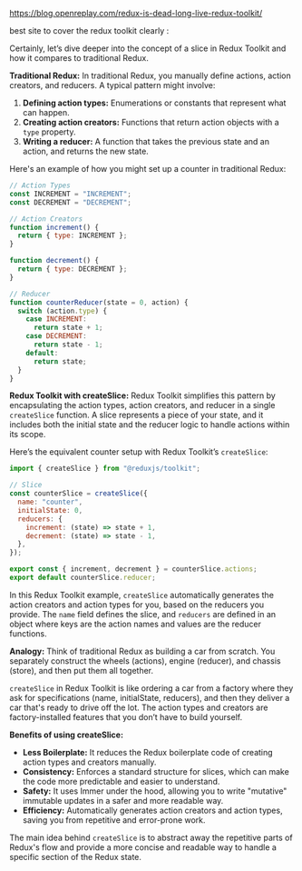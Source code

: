 https://blog.openreplay.com/redux-is-dead-long-live-redux-toolkit/

best site to cover the redux toolkit clearly :

Certainly, let’s dive deeper into the concept of a slice in Redux Toolkit and how it compares to traditional Redux.

**Traditional Redux:**
In traditional Redux, you manually define actions, action creators, and reducers. A typical pattern might involve:

1. **Defining action types:** Enumerations or constants that represent what can happen.
2. **Creating action creators:** Functions that return action objects with a `type` property.
3. **Writing a reducer:** A function that takes the previous state and an action, and returns the new state.

Here's an example of how you might set up a counter in traditional Redux:

```javascript
// Action Types
const INCREMENT = "INCREMENT";
const DECREMENT = "DECREMENT";

// Action Creators
function increment() {
  return { type: INCREMENT };
}

function decrement() {
  return { type: DECREMENT };
}

// Reducer
function counterReducer(state = 0, action) {
  switch (action.type) {
    case INCREMENT:
      return state + 1;
    case DECREMENT:
      return state - 1;
    default:
      return state;
  }
}
```

**Redux Toolkit with createSlice:**
Redux Toolkit simplifies this pattern by encapsulating the action types, action creators, and reducer in a single `createSlice` function. A slice represents a piece of your state, and it includes both the initial state and the reducer logic to handle actions within its scope.

Here’s the equivalent counter setup with Redux Toolkit’s `createSlice`:

```javascript
import { createSlice } from "@reduxjs/toolkit";

// Slice
const counterSlice = createSlice({
  name: "counter",
  initialState: 0,
  reducers: {
    increment: (state) => state + 1,
    decrement: (state) => state - 1,
  },
});

export const { increment, decrement } = counterSlice.actions;
export default counterSlice.reducer;
```

In this Redux Toolkit example, `createSlice` automatically generates the action creators and action types for you, based on the reducers you provide. The `name` field defines the slice, and `reducers` are defined in an object where keys are the action names and values are the reducer functions.

**Analogy:**
Think of traditional Redux as building a car from scratch. You separately construct the wheels (actions), engine (reducer), and chassis (store), and then put them all together.

`createSlice` in Redux Toolkit is like ordering a car from a factory where they ask for specifications (name, initialState, reducers), and then they deliver a car that's ready to drive off the lot. The action types and creators are factory-installed features that you don’t have to build yourself.

**Benefits of using createSlice:**

- **Less Boilerplate:** It reduces the Redux boilerplate code of creating action types and creators manually.
- **Consistency:** Enforces a standard structure for slices, which can make the code more predictable and easier to understand.
- **Safety:** It uses Immer under the hood, allowing you to write "mutative" immutable updates in a safer and more readable way.
- **Efficiency:** Automatically generates action creators and action types, saving you from repetitive and error-prone work.

The main idea behind `createSlice` is to abstract away the repetitive parts of Redux's flow and provide a more concise and readable way to handle a specific section of the Redux state.
